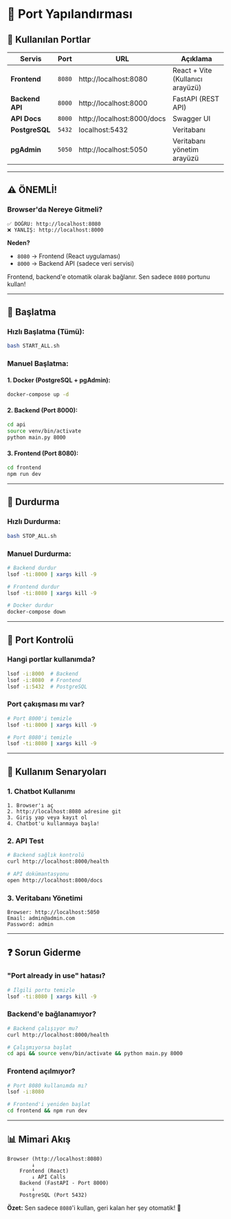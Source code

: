 # 🔌 Port Yapılandırması

## 📍 Kullanılan Portlar

| Servis | Port | URL | Açıklama |
|--------|------|-----|----------|
| **Frontend** | `8080` | http://localhost:8080 | React + Vite (Kullanıcı arayüzü) |
| **Backend API** | `8000` | http://localhost:8000 | FastAPI (REST API) |
| **API Docs** | `8000` | http://localhost:8000/docs | Swagger UI |
| **PostgreSQL** | `5432` | localhost:5432 | Veritabanı |
| **pgAdmin** | `5050` | http://localhost:5050 | Veritabanı yönetim arayüzü |

---

## ⚠️ ÖNEMLİ!

### Browser'da Nereye Gitmeli?

```
✅ DOĞRU: http://localhost:8080
❌ YANLIŞ: http://localhost:8000
```

**Neden?**
- `8080` → Frontend (React uygulaması)
- `8000` → Backend API (sadece veri servisi)

Frontend, backend'e otomatik olarak bağlanır. Sen sadece `8080` portunu kullan!

---

## 🚀 Başlatma

### Hızlı Başlatma (Tümü):
```bash
bash START_ALL.sh
```

### Manuel Başlatma:

#### 1. Docker (PostgreSQL + pgAdmin):
```bash
docker-compose up -d
```

#### 2. Backend (Port 8000):
```bash
cd api
source venv/bin/activate
python main.py 8000
```

#### 3. Frontend (Port 8080):
```bash
cd frontend
npm run dev
```

---

## 🛑 Durdurma

### Hızlı Durdurma:
```bash
bash STOP_ALL.sh
```

### Manuel Durdurma:
```bash
# Backend durdur
lsof -ti:8000 | xargs kill -9

# Frontend durdur
lsof -ti:8080 | xargs kill -9

# Docker durdur
docker-compose down
```

---

## 🧪 Port Kontrolü

### Hangi portlar kullanımda?
```bash
lsof -i:8000  # Backend
lsof -i:8080  # Frontend
lsof -i:5432  # PostgreSQL
```

### Port çakışması mı var?
```bash
# Port 8000'i temizle
lsof -ti:8000 | xargs kill -9

# Port 8080'i temizle
lsof -ti:8080 | xargs kill -9
```

---

## 🎯 Kullanım Senaryoları

### 1. Chatbot Kullanımı
```
1. Browser'ı aç
2. http://localhost:8080 adresine git
3. Giriş yap veya kayıt ol
4. Chatbot'u kullanmaya başla!
```

### 2. API Test
```bash
# Backend sağlık kontrolü
curl http://localhost:8000/health

# API dokümantasyonu
open http://localhost:8000/docs
```

### 3. Veritabanı Yönetimi
```
Browser: http://localhost:5050
Email: admin@admin.com
Password: admin
```

---

## ❓ Sorun Giderme

### "Port already in use" hatası?
```bash
# İlgili portu temizle
lsof -ti:8080 | xargs kill -9
```

### Backend'e bağlanamıyor?
```bash
# Backend çalışıyor mu?
curl http://localhost:8000/health

# Çalışmıyorsa başlat
cd api && source venv/bin/activate && python main.py 8000
```

### Frontend açılmıyor?
```bash
# Port 8080 kullanımda mı?
lsof -i:8080

# Frontend'i yeniden başlat
cd frontend && npm run dev
```

---

## 📊 Mimari Akış

```
Browser (http://localhost:8080)
        ↓
    Frontend (React)
        ↓ API Calls
    Backend (FastAPI - Port 8000)
        ↓
    PostgreSQL (Port 5432)
```

**Özet:** Sen sadece `8080`'i kullan, geri kalan her şey otomatik! 🎉


